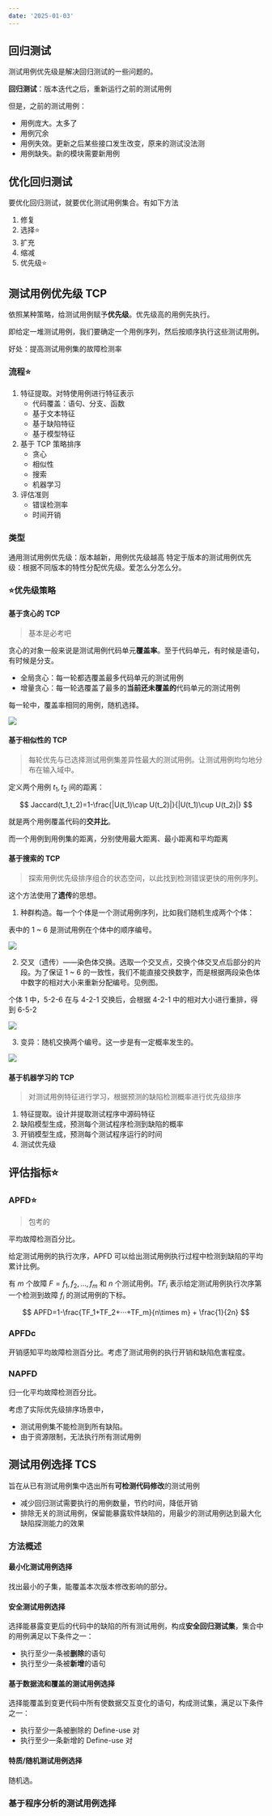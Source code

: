 ```yaml
---
date: '2025-01-03'
---
```


## 回归测试

测试用例优先级是解决回归测试的一些问题的。

**回归测试**：版本迭代之后，重新运行之前的测试用例

但是，之前的测试用例：
- 用例庞大。太多了
- 用例冗余
- 用例失效。更新之后某些接口发生改变，原来的测试没法测
- 用例缺失。新的模块需要新用例

## 优化回归测试

要优化回归测试，就要优化测试用例集合。有如下方法
1. 修复
2. 选择⭐
3. 扩充
4. 缩减
5. 优先级⭐

## 测试用例优先级 TCP

依照某种策略，给测试用例赋予**优先级**。优先级高的用例先执行。

即给定一堆测试用例，我们要确定一个用例序列，然后按顺序执行这些测试用例。

好处：提高测试用例集的故障检测率

### 流程⭐

1. 特征提取。对特使用例进行特征表示
	- 代码覆盖：语句、分支、函数
	- 基于文本特征
	- 基于缺陷特征
	- 基于模型特征
2. 基于 TCP 策略排序
	- 贪心
	- 相似性
	- 搜索
	- 机器学习
3. 评估准则
	- 错误检测率
	- 时间开销

### 类型

通用测试用例优先级：版本越新，用例优先级越高
特定于版本的测试用例优先级：根据不同版本的特性分配优先级。爱怎么分怎么分。

### ⭐优先级策略

#### 基于贪心的 TCP

>基本是必考吧

贪心的对象一般来说是测试用例代码单元**覆盖率**。至于代码单元，有时候是语句，有时候是分支。

- 全局贪心：每一轮都选覆盖最多代码单元的测试用例
- 增量贪心：每一轮选覆盖了最多的**当前还未覆盖的**代码单元的测试用例

每一轮中，覆盖率相同的用例，随机选择。

![](https://runzblog.oss-cn-hangzhou.aliyuncs.com/postimg/202501031609361.png)

#### 基于相似性的 TCP

>每轮优先与已选择测试用例集差异性最大的测试用例。让测试用例均匀地分布在输入域中。

定义两个用例 $t_1, t_2$ 间的距离：

$$
Jaccard(t_1,t_2)=1-\frac{|U(t_1)\cap U(t_2)|}{|U(t_1)\cup U(t_2)|}
$$

就是两个用例覆盖代码的**交并比**。

而一个用例到用例集的距离，分别使用最大距离、最小距离和平均距离

#### 基于搜索的 TCP

>探索用例优先级排序组合的状态空间，以此找到检测错误更快的用例序列。

这个方法使用了**遗传**的思想。

1. 种群构造。每一个个体是一个测试用例序列，比如我们随机生成两个个体：

表中的 1 ~ 6 是测试用例在个体中的顺序编号。

![](https://runzblog.oss-cn-hangzhou.aliyuncs.com/postimg/202501031832880.png)

2. 交叉（遗传）——染色体交换。选取一个交叉点，交换个体交叉点后部分的片段。为了保证 1 ~ 6 的一致性，我们不能直接交换数字，而是根据两段染色体中数字的相对大小来重新分配编号。见例图。

个体 1 中，5-2-6 在与 4-2-1 交换后，会根据 4-2-1 中的相对大小进行重排，得到 6-5-2

![](https://runzblog.oss-cn-hangzhou.aliyuncs.com/postimg/202501031900855.png)

3. 变异：随机交换两个编号。这一步是有一定概率发生的。

![](https://runzblog.oss-cn-hangzhou.aliyuncs.com/postimg/202501031904321.png)

#### 基于机器学习的 TCP

>对测试用例特征进行学习，根据预测的缺陷检测概率进行优先级排序

1. 特征提取。设计并提取测试程序中源码特征
2. 缺陷模型生成，预测每个测试程序检测到缺陷的概率
3. 开销模型生成，预测每个测试程序运行的时间
4. 测试优先级

## 评估指标⭐

### APFD⭐

> 包考的

平均故障检测百分比。

给定测试用例的执行次序，APFD 可以给出测试用例执行过程中检测到缺陷的平均累计比例。

有 $m$ 个故障 $F={f_1,f_2,...,f_m}$ 和 $n$ 个测试用例。$TF_i$ 表示给定测试用例执行次序第一个检测到故障 $f_i$ 的测试用例的下标。

$$
APFD=1-\frac{TF_1+TF_2+···+TF_m}{n\times m} + \frac{1}{2n}
$$
### APFDc

开销感知平均故障检测百分比。考虑了测试用例的执行开销和缺陷危害程度。

### NAPFD

归一化平均故障检测百分比。

考虑了实际优先级排序场景中，
- 测试用例集不能检测到所有缺陷。
- 由于资源限制，无法执行所有测试用例

## 测试用例选择 TCS

旨在从已有测试用例集中选出所有**可检测代码修改**的测试用例

- 减少回归测试需要执行的用例数量，节约时间，降低开销
- 排除无关的测试用例，保留能暴露软件缺陷的，用最少的测试用例达到最大化缺陷探测能力的效果

### 方法概述

#### 最小化测试用例选择

找出最小的子集，能覆盖本次版本修改影响的部分。

#### 安全测试用例选择

选择能暴露变更后的代码中的缺陷的所有测试用例，构成**安全回归测试集**，集合中的用例满足以下条件之一：

- 执行至少一条被**删除**的语句
- 执行至少一条被**新增**的语句

#### 基于数据流和覆盖的测试用例选择

选择能覆盖到变更代码中所有使数据交互变化的语句，构成测试集，满足以下条件之一：

- 执行至少一条被删除的 Define-use 对
- 执行至少一条新增的 Define-use 对

#### 特质/随机测试用例选择

随机选。

### 基于程序分析的测试用例选择